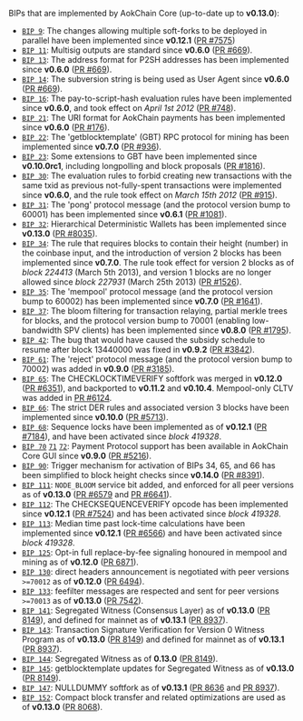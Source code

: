 BIPs that are implemented by AokChain Core (up-to-date up to **v0.13.0**):

* [`BIP 9`](https://github.com/aokchain/bips/blob/master/bip-0009.mediawiki): The changes allowing multiple soft-forks to be deployed in parallel have been implemented since **v0.12.1**  ([PR #7575](https://github.com/AokChainNetwork/AokChainNetwork/pull/7575))
* [`BIP 11`](https://github.com/aokchain/bips/blob/master/bip-0011.mediawiki): Multisig outputs are standard since **v0.6.0** ([PR #669](https://github.com/AokChainNetwork/AokChainNetwork/pull/669)).
* [`BIP 13`](https://github.com/aokchain/bips/blob/master/bip-0013.mediawiki): The address format for P2SH addresses has been implemented since **v0.6.0** ([PR #669](https://github.com/AokChainNetwork/AokChainNetwork/pull/669)).
* [`BIP 14`](https://github.com/aokchain/bips/blob/master/bip-0014.mediawiki): The subversion string is being used as User Agent since **v0.6.0** ([PR #669](https://github.com/AokChainNetwork/AokChainNetwork/pull/669)).
* [`BIP 16`](https://github.com/aokchain/bips/blob/master/bip-0016.mediawiki): The pay-to-script-hash evaluation rules have been implemented since **v0.6.0**, and took effect on *April 1st 2012* ([PR #748](https://github.com/AokChainNetwork/AokChainNetwork/pull/748)).
* [`BIP 21`](https://github.com/aokchain/bips/blob/master/bip-0021.mediawiki): The URI format for AokChain payments has been implemented since **v0.6.0** ([PR #176](https://github.com/AokChainNetwork/AokChainNetwork/pull/176)).
* [`BIP 22`](https://github.com/aokchain/bips/blob/master/bip-0022.mediawiki): The 'getblocktemplate' (GBT) RPC protocol for mining has been implemented since **v0.7.0** ([PR #936](https://github.com/AokChainNetwork/AokChainNetwork/pull/936)).
* [`BIP 23`](https://github.com/aokchain/bips/blob/master/bip-0023.mediawiki): Some extensions to GBT have been implemented since **v0.10.0rc1**, including longpolling and block proposals ([PR #1816](https://github.com/AokChainNetwork/AokChainNetwork/pull/1816)).
* [`BIP 30`](https://github.com/aokchain/bips/blob/master/bip-0030.mediawiki): The evaluation rules to forbid creating new transactions with the same txid as previous not-fully-spent transactions were implemented since **v0.6.0**, and the rule took effect on *March 15th 2012* ([PR #915](https://github.com/AokChainNetwork/AokChainNetwork/pull/915)).
* [`BIP 31`](https://github.com/aokchain/bips/blob/master/bip-0031.mediawiki): The 'pong' protocol message (and the protocol version bump to 60001) has been implemented since **v0.6.1** ([PR #1081](https://github.com/AokChainNetwork/AokChainNetwork/pull/1081)).
* [`BIP 32`](https://github.com/aokchain/bips/blob/master/bip-0032.mediawiki): Hierarchical Deterministic Wallets has been implemented since **v0.13.0** ([PR #8035](https://github.com/AokChainNetwork/AokChainNetwork/pull/8035)).
* [`BIP 34`](https://github.com/aokchain/bips/blob/master/bip-0034.mediawiki): The rule that requires blocks to contain their height (number) in the coinbase input, and the introduction of version 2 blocks has been implemented since **v0.7.0**. The rule took effect for version 2 blocks as of *block 224413* (March 5th 2013), and version 1 blocks are no longer allowed since *block 227931* (March 25th 2013) ([PR #1526](https://github.com/AokChainNetwork/AokChainNetwork/pull/1526)).
* [`BIP 35`](https://github.com/aokchain/bips/blob/master/bip-0035.mediawiki): The 'mempool' protocol message (and the protocol version bump to 60002) has been implemented since **v0.7.0** ([PR #1641](https://github.com/AokChainNetwork/AokChainNetwork/pull/1641)).
* [`BIP 37`](https://github.com/aokchain/bips/blob/master/bip-0037.mediawiki): The bloom filtering for transaction relaying, partial merkle trees for blocks, and the protocol version bump to 70001 (enabling low-bandwidth SPV clients) has been implemented since **v0.8.0** ([PR #1795](https://github.com/AokChainNetwork/AokChainNetwork/pull/1795)).
* [`BIP 42`](https://github.com/aokchain/bips/blob/master/bip-0042.mediawiki): The bug that would have caused the subsidy schedule to resume after block 13440000 was fixed in **v0.9.2** ([PR #3842](https://github.com/AokChainNetwork/AokChainNetwork/pull/3842)).
* [`BIP 61`](https://github.com/aokchain/bips/blob/master/bip-0061.mediawiki): The 'reject' protocol message (and the protocol version bump to 70002) was added in **v0.9.0** ([PR #3185](https://github.com/AokChainNetwork/AokChainNetwork/pull/3185)).
* [`BIP 65`](https://github.com/aokchain/bips/blob/master/bip-0065.mediawiki): The CHECKLOCKTIMEVERIFY softfork was merged in **v0.12.0** ([PR #6351](https://github.com/AokChainNetwork/AokChainNetwork/pull/6351)), and backported to **v0.11.2** and **v0.10.4**. Mempool-only CLTV was added in [PR #6124](https://github.com/AokChainNetwork/AokChainNetwork/pull/6124).
* [`BIP 66`](https://github.com/aokchain/bips/blob/master/bip-0066.mediawiki): The strict DER rules and associated version 3 blocks have been implemented since **v0.10.0** ([PR #5713](https://github.com/AokChainNetwork/AokChainNetwork/pull/5713)).
* [`BIP 68`](https://github.com/aokchain/bips/blob/master/bip-0068.mediawiki): Sequence locks have been implemented as of **v0.12.1**  ([PR #7184](https://github.com/AokChainNetwork/AokChainNetwork/pull/7184)), and have been activated since *block 419328*.
* [`BIP 70`](https://github.com/aokchain/bips/blob/master/bip-0070.mediawiki) [`71`](https://github.com/aokchain/bips/blob/master/bip-0071.mediawiki) [`72`](https://github.com/aokchain/bips/blob/master/bip-0072.mediawiki): Payment Protocol support has been available in AokChain Core GUI since **v0.9.0** ([PR #5216](https://github.com/AokChainNetwork/AokChainNetwork/pull/5216)).
* [`BIP 90`](https://github.com/aokchain/bips/blob/master/bip-0090.mediawiki): Trigger mechanism for activation of BIPs 34, 65, and 66 has been simplified to block height checks since **v0.14.0** ([PR #8391](https://github.com/AokChainNetwork/AokChainNetwork/pull/8391)).
* [`BIP 111`](https://github.com/aokchain/bips/blob/master/bip-0111.mediawiki): `NODE_BLOOM` service bit added, and enforced for all peer versions as of **v0.13.0** ([PR #6579](https://github.com/AokChainNetwork/AokChainNetwork/pull/6579) and [PR #6641](https://github.com/AokChainNetwork/AokChainNetwork/pull/6641)).
* [`BIP 112`](https://github.com/aokchain/bips/blob/master/bip-0112.mediawiki): The CHECKSEQUENCEVERIFY opcode has been implemented since **v0.12.1** ([PR #7524](https://github.com/AokChainNetwork/AokChainNetwork/pull/7524)) and has been activated since *block 419328*.
* [`BIP 113`](https://github.com/aokchain/bips/blob/master/bip-0113.mediawiki): Median time past lock-time calculations have been implemented since **v0.12.1** ([PR #6566](https://github.com/AokChainNetwork/AokChainNetwork/pull/6566)) and have been activated since *block 419328*.
* [`BIP 125`](https://github.com/aokchain/bips/blob/master/bip-0125.mediawiki): Opt-in full replace-by-fee signaling honoured in mempool and mining as of **v0.12.0** ([PR 6871](https://github.com/AokChainNetwork/AokChainNetwork/pull/6871)).
* [`BIP 130`](https://github.com/aokchain/bips/blob/master/bip-0130.mediawiki): direct headers announcement is negotiated with peer versions `>=70012` as of **v0.12.0** ([PR 6494](https://github.com/AokChainNetwork/AokChainNetwork/pull/6494)).
* [`BIP 133`](https://github.com/aokchain/bips/blob/master/bip-0133.mediawiki): feefilter messages are respected and sent for peer versions `>=70013` as of **v0.13.0** ([PR 7542](https://github.com/AokChainNetwork/AokChainNetwork/pull/7542)).
* [`BIP 141`](https://github.com/aokchain/bips/blob/master/bip-0141.mediawiki): Segregated Witness (Consensus Layer) as of **v0.13.0** ([PR 8149](https://github.com/AokChainNetwork/AokChainNetwork/pull/8149)), and defined for mainnet as of **v0.13.1** ([PR 8937](https://github.com/AokChainNetwork/AokChainNetwork/pull/8937)).
* [`BIP 143`](https://github.com/aokchain/bips/blob/master/bip-0143.mediawiki): Transaction Signature Verification for Version 0 Witness Program as of **v0.13.0** ([PR 8149](https://github.com/AokChainNetwork/AokChainNetwork/pull/8149)) and defined for mainnet as of **v0.13.1** ([PR 8937](https://github.com/AokChainNetwork/AokChainNetwork/pull/8937)).
* [`BIP 144`](https://github.com/aokchain/bips/blob/master/bip-0144.mediawiki): Segregated Witness as of **0.13.0** ([PR 8149](https://github.com/AokChainNetwork/AokChainNetwork/pull/8149)).
* [`BIP 145`](https://github.com/aokchain/bips/blob/master/bip-0145.mediawiki): getblocktemplate updates for Segregated Witness as of **v0.13.0** ([PR 8149](https://github.com/AokChainNetwork/AokChainNetwork/pull/8149)).
* [`BIP 147`](https://github.com/aokchain/bips/blob/master/bip-0147.mediawiki): NULLDUMMY softfork as of **v0.13.1** ([PR 8636](https://github.com/AokChainNetwork/AokChainNetwork/pull/8636) and [PR 8937](https://github.com/AokChainNetwork/AokChainNetwork/pull/8937)).
* [`BIP 152`](https://github.com/aokchain/bips/blob/master/bip-0152.mediawiki): Compact block transfer and related optimizations are used as of **v0.13.0** ([PR 8068](https://github.com/AokChainNetwork/AokChainNetwork/pull/8068)).

